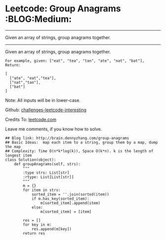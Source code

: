 # Leetcode: Group Anagrams     :BLOG:Medium:


---

Given an array of strings, group anagrams together.  

---

Given an array of strings, group anagrams together.  

    For example, given: ["eat", "tea", "tan", "ate", "nat", "bat"], 
    Return:
    
    [
      ["ate", "eat","tea"],
      ["nat","tan"],
      ["bat"]
    ]

Note: All inputs will be in lower-case.  

Github: [challenges-leetcode-interesting](https://github.com/DennyZhang/challenges-leetcode-interesting/tree/master/group-anagrams)  

Credits To: [leetcode.com](https://leetcode.com/problems/group-anagrams/description/)  

Leave me comments, if you know how to solve.  

    ## Blog link: http://brain.dennyzhang.com/group-anagrams
    ## Basic Ideas:  map each item to a string, group them by a map, dump the map
    ## Complexity: Time O(n*k*log(k)), Space O(k*n). k is the length of longest item
    class Solution(object):
        def groupAnagrams(self, strs):
            """
            :type strs: List[str]
            :rtype: List[List[str]]
            """
            m = {}
            for item in strs:
                sorted_item = ''.join(sorted(item))
                if m.has_key(sorted_item):
                    m[sorted_item].append(item)
                else:
                    m[sorted_item] = [item]
    
            res = []
            for key in m:
                res.append(m[key])
            return res